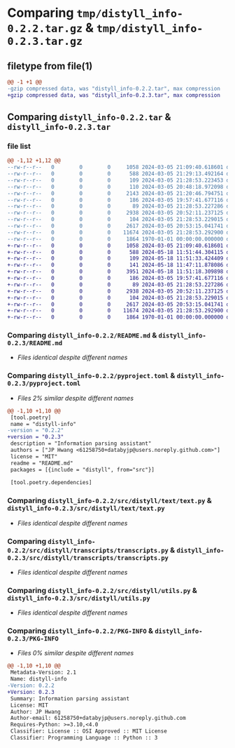 # Comparing `tmp/distyll_info-0.2.2.tar.gz` & `tmp/distyll_info-0.2.3.tar.gz`

## filetype from file(1)

```diff
@@ -1 +1 @@
-gzip compressed data, was "distyll_info-0.2.2.tar", max compression
+gzip compressed data, was "distyll_info-0.2.3.tar", max compression
```

## Comparing `distyll_info-0.2.2.tar` & `distyll_info-0.2.3.tar`

### file list

```diff
@@ -1,12 +1,12 @@
--rw-r--r--   0        0        0     1058 2024-03-05 21:09:40.618601 distyll_info-0.2.2/README.md
--rw-r--r--   0        0        0      588 2024-03-05 21:29:13.492164 distyll_info-0.2.2/pyproject.toml
--rw-r--r--   0        0        0      109 2024-03-05 21:28:53.223453 distyll_info-0.2.2/src/distyll/__init__.py
--rw-r--r--   0        0        0      110 2024-03-05 20:48:18.972098 distyll_info-0.2.2/src/distyll/config.py
--rw-r--r--   0        0        0     2143 2024-03-05 21:20:46.794751 distyll_info-0.2.2/src/distyll/db.py
--rw-r--r--   0        0        0      186 2024-03-05 19:57:41.677116 distyll_info-0.2.2/src/distyll/loggerconfig.py
--rw-r--r--   0        0        0       89 2024-03-05 21:28:53.227286 distyll_info-0.2.2/src/distyll/text/__init__.py
--rw-r--r--   0        0        0     2938 2024-03-05 20:52:11.237125 distyll_info-0.2.2/src/distyll/text/text.py
--rw-r--r--   0        0        0      104 2024-03-05 21:28:53.229015 distyll_info-0.2.2/src/distyll/transcripts/__init__.py
--rw-r--r--   0        0        0     2617 2024-03-05 20:53:15.041741 distyll_info-0.2.2/src/distyll/transcripts/transcripts.py
--rw-r--r--   0        0        0    11674 2024-03-05 21:28:53.292900 distyll_info-0.2.2/src/distyll/utils.py
--rw-r--r--   0        0        0     1864 1970-01-01 00:00:00.000000 distyll_info-0.2.2/PKG-INFO
+-rw-r--r--   0        0        0     1058 2024-03-05 21:09:40.618601 distyll_info-0.2.3/README.md
+-rw-r--r--   0        0        0      588 2024-05-18 11:51:44.304115 distyll_info-0.2.3/pyproject.toml
+-rw-r--r--   0        0        0      109 2024-05-18 11:51:33.424409 distyll_info-0.2.3/src/distyll/__init__.py
+-rw-r--r--   0        0        0      141 2024-05-18 11:47:11.878086 distyll_info-0.2.3/src/distyll/config.py
+-rw-r--r--   0        0        0     3951 2024-05-18 11:51:18.309898 distyll_info-0.2.3/src/distyll/db.py
+-rw-r--r--   0        0        0      186 2024-03-05 19:57:41.677116 distyll_info-0.2.3/src/distyll/loggerconfig.py
+-rw-r--r--   0        0        0       89 2024-03-05 21:28:53.227286 distyll_info-0.2.3/src/distyll/text/__init__.py
+-rw-r--r--   0        0        0     2938 2024-03-05 20:52:11.237125 distyll_info-0.2.3/src/distyll/text/text.py
+-rw-r--r--   0        0        0      104 2024-03-05 21:28:53.229015 distyll_info-0.2.3/src/distyll/transcripts/__init__.py
+-rw-r--r--   0        0        0     2617 2024-03-05 20:53:15.041741 distyll_info-0.2.3/src/distyll/transcripts/transcripts.py
+-rw-r--r--   0        0        0    11674 2024-03-05 21:28:53.292900 distyll_info-0.2.3/src/distyll/utils.py
+-rw-r--r--   0        0        0     1864 1970-01-01 00:00:00.000000 distyll_info-0.2.3/PKG-INFO
```

### Comparing `distyll_info-0.2.2/README.md` & `distyll_info-0.2.3/README.md`

 * *Files identical despite different names*

### Comparing `distyll_info-0.2.2/pyproject.toml` & `distyll_info-0.2.3/pyproject.toml`

 * *Files 2% similar despite different names*

```diff
@@ -1,10 +1,10 @@
 [tool.poetry]
 name = "distyll-info"
-version = "0.2.2"
+version = "0.2.3"
 description = "Information parsing assistant"
 authors = ["JP Hwang <61258750+databyjp@users.noreply.github.com>"]
 license = "MIT"
 readme = "README.md"
 packages = [{include = "distyll", from="src"}]
 
 [tool.poetry.dependencies]
```

### Comparing `distyll_info-0.2.2/src/distyll/text/text.py` & `distyll_info-0.2.3/src/distyll/text/text.py`

 * *Files identical despite different names*

### Comparing `distyll_info-0.2.2/src/distyll/transcripts/transcripts.py` & `distyll_info-0.2.3/src/distyll/transcripts/transcripts.py`

 * *Files identical despite different names*

### Comparing `distyll_info-0.2.2/src/distyll/utils.py` & `distyll_info-0.2.3/src/distyll/utils.py`

 * *Files identical despite different names*

### Comparing `distyll_info-0.2.2/PKG-INFO` & `distyll_info-0.2.3/PKG-INFO`

 * *Files 0% similar despite different names*

```diff
@@ -1,10 +1,10 @@
 Metadata-Version: 2.1
 Name: distyll-info
-Version: 0.2.2
+Version: 0.2.3
 Summary: Information parsing assistant
 License: MIT
 Author: JP Hwang
 Author-email: 61258750+databyjp@users.noreply.github.com
 Requires-Python: >=3.10,<4.0
 Classifier: License :: OSI Approved :: MIT License
 Classifier: Programming Language :: Python :: 3
```

